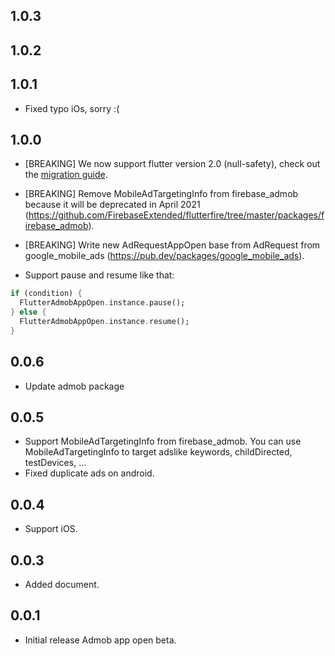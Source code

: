 ## 1.0.3
## 1.0.2
## 1.0.1

* Fixed typo iOs, sorry :(

## 1.0.0

* [BREAKING] We now support flutter version 2.0 (null-safety), check out the [migration guide](https://dart.dev/null-safety/migration-guide).
* [BREAKING] Remove MobileAdTargetingInfo from firebase_admob because it will be deprecated in April 2021 (https://github.com/FirebaseExtended/flutterfire/tree/master/packages/firebase_admob).
* [BREAKING] Write new AdRequestAppOpen base from AdRequest from google_mobile_ads (https://pub.dev/packages/google_mobile_ads).

* Support pause and resume like that:
```dart
if (condition) {
  FlutterAdmobAppOpen.instance.pause();
} else {
  FlutterAdmobAppOpen.instance.resume();
}
```

## 0.0.6

* Update admob package

## 0.0.5

* Support MobileAdTargetingInfo from firebase_admob. You can use MobileAdTargetingInfo to target adslike keywords, childDirected, testDevices, ...
* Fixed duplicate ads on android.

## 0.0.4

* Support iOS.

## 0.0.3

* Added document.

## 0.0.1

* Initial release Admob app open beta.
